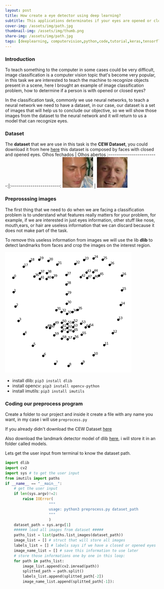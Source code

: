 ```yaml
---
layout: post
title: How create a eye detector using deep learning?
subtitle: This applications determinates if your eyes are opened or closed
cover-img: /assets/img/path.jpg
thumbnail-img: /assets/img/thumb.png
share-img: /assets/img/path.jpg
tags: [deeplearning, computervision,python,code,tutorial,keras,tensorflow]
---
```


### Introduction

To teach something to the computer in some cases could be very difficult, image classification is a computer vision topic that's become very popular, in this task we are interested to teach the machine to recognize objects present in a scene, here I brought an example of image classification problem, how to determine if a person is with opened or closed eyes?

In the classification task, commonly we use neural networks, to teach a neural network we need to have a dataset,  in our case, our dataset is a set of images that will help us to conclude our objective, so we will show those images from the dataset to the neural network and it will return to us a model that can recognize eyes.

### Dataset


The <b>dataset</b> that we are use in this task is the <b>CEW Dataset</b>, you could download it from here [here](https://drive.google.com/uc?id=1niyedvpnATsWMnhcy_DfNNhPGc2J_G8V) this dataset is composed by faces with closed and opened eyes.
Olhos fechados            |  Olhos abertos
:-------------------------:|:-------------------------:
![Closed Eyes](/assets/img/_post_images/2021-03-13-opened-closed-eyes-detector/2021-03-13-opened-closed-eyes-detector_img1.jpg) | ![Opened Eyes](/assets/img/_post_images/2021-03-13-opened-closed-eyes-detector/2021-03-13-opened-closed-eyes-detector_img2.jpg)

### Preprosssing images

The first thing that we need to do when we are facing a classification problem is to understand what features really matters for your problem, for example, if we are interested in just eyes information, other stuff like nose, mouth,ears, or hair are useless information that we can discard because it does not make part of the task.

To remove this useless information from images we will use the lib <b>dlib</b> to detect landmarks from faces and crop the images on the interest region.

![Landmarks](/assets/img/_post_images/2021-03-13-opened-closed-eyes-detector/2021-03-13-opened-closed-eyes-detector_img3.png)

* install dlib:  `pip3 install dlib`
* install opencv: `pip3 install opencv-python`
* install imutils: `pip3 install imutils`
### Coding our preprocess program

Create a folder to our project and inside it create a file with any name you want, in my case i will use `preprocess.py`


If you already didn't download the CEW Dataset  [here](https://drive.google.com/uc?id=1niyedvpnATsWMnhcy_DfNNhPGc2J_G8V)

Also download the landmark detector model of dlib [here](http://dlib.net/files/shape_predictor_68_face_landmarks.dat.bz2), i will store it in an folder called models.


Lets get the user input from terminal to know the dataset path.


```python
import dlib
import cv2
import sys # to get the user input
from imutils import paths
if __name__ == "__main__":
    # get the user input
    if len(sys.argv)!=2:
        raise IOError(
                    """
                    usage: python3 preprocess.py dataset_path
                    """
                    )
    dataset_path = sys.argv[1]
    ###### load all images from dataset #####
    paths_list = list(paths.list_images(dataset_path))
    image_list = [] # struct that will store all images
    labels_list = [] # labels says if we have a closed or opened eyes
    image_name_list = [] # save this information to use later
    # store those informations one by one in this loop:
    for path in paths_list:
        image_list.append(cv2.imread(path))
        splitted_path = path.split()
        labels_list.append(splitted_path[-2])
        image_name_list.append(splitted_path[-1]):
    
```